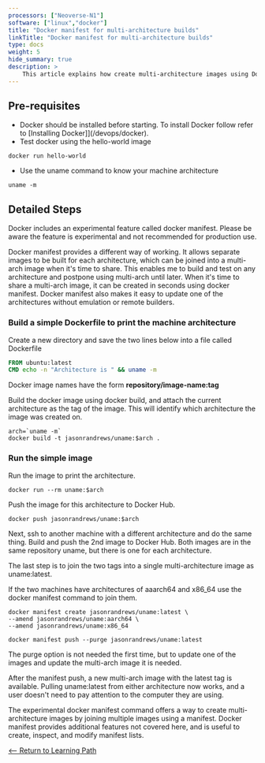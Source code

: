 ```yaml
---
processors: ["Neoverse-N1"]
software: ["linux","docker"]
title: "Docker manifest for multi-architecture builds"
linkTitle: "Docker manifest for multi-architecture builds"
type: docs
weight: 5
hide_summary: true
description: >
    This article explains how create multi-architecture images using Docker manifest.
---
```


## Pre-requisites

* Docker should be installed before starting. To install Docker follow refer to [Installing Docker]](/devops/docker).
* Test docker using the hello-world image
```console
docker run hello-world
```
* Use the uname command to know your machine architecture
```console
uname -m 
```

## Detailed Steps

Docker includes an experimental feature called docker manifest. Please be aware the feature is experimental and not recommended for production use.

Docker manifest provides a different way of working. It allows separate images to be built for each architecture, which can be joined into a multi-arch image when it's time to share. This enables me to build and test on any architecture and postpone using multi-arch until later. When it's time to share a multi-arch image, it can be created in seconds using docker manifest. Docker manifest also makes it easy to update one of the architectures without emulation or remote builders.

### Build a simple Dockerfile to print the machine architecture

Create a new directory and save the two lines below into a file called Dockerfile 
```dockerfile
FROM ubuntu:latest
CMD echo -n "Architecture is " && uname -m
```

Docker image names have the form **repository/image-name:tag** 

Build the docker image using docker build, and attach the current architecture as the tag of the image. This will identify which architecture the image was created on.


```console 
arch=`uname -m` 
docker build -t jasonrandrews/uname:$arch .
```

### Run the simple image 

Run the image to print the architecture. 

```console
docker run --rm uname:$arch 
```

Push the image for this architecture to Docker Hub.

```console
docker push jasonrandrews/uname:$arch
```

Next, ssh to another machine with a different architecture and do the same thing. Build and push the 2nd image to Docker Hub. Both images are in the same repository uname, but there is one for each architecture. 

The last step is to join the two tags into a single multi-architecture image as uname:latest.

If the two machines have architectures of aaarch64 and x86_64 use the docker manifest command to join them.

```console
docker manifest create jasonrandrews/uname:latest \
--amend jasonrandrews/uname:aarch64 \
--amend jasonrandrews/uname:x86_64

docker manifest push --purge jasonrandrews/uname:latest
```

The purge option is not needed the first time, but to update one of the images and update the multi-arch image it is needed.

After the manifest push, a new multi-arch image with the latest tag is available. Pulling uname:latest from either architecture now works, and a user doesn't need to pay attention to the computer they are using.

The experimental docker manifest command offers a way to create multi-architecture images by joining multiple images using a manifest. Docker manifest provides additional features not covered here, and is useful to create, inspect, and modify manifest lists. 

[<-- Return to Learning Path](/cloud/docker/#sections)
